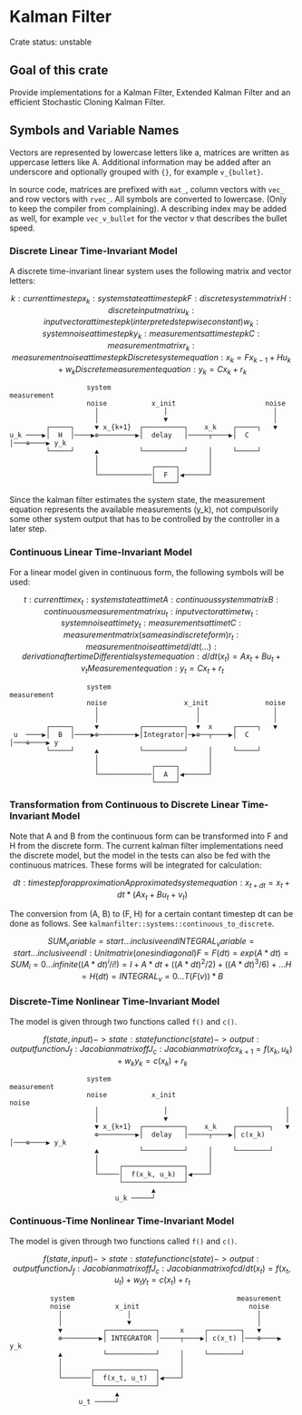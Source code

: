 
Kalman Filter
=============

Crate status: unstable

## Goal of this crate

Provide implementations for a Kalman Filter, Extended Kalman Filter and an efficient Stochastic Cloning Kalman Filter.

## Symbols and Variable Names

Vectors are represented by lowercase letters like a, matrices are written as uppercase letters like A. Additional information may be added after an underscore and optionally grouped with `{}`, for example `v_{bullet}`.

In source code, matrices are prefixed with `mat_`, column vectors with  `vec_` and row vectors with  `rvec_`. All symbols are converted to lowercase. (Only to keep the compiler from complaining). A describing index may be
added as well, for example `vec_v_bullet` for the vector v that describes the bullet speed.

### Discrete Linear Time-Invariant Model

A discrete time-invariant linear system uses the following matrix and vector letters:

```math
    k       : current timestep
    x_{k}   : system state at timestep k
    F       : discrete system matrix
    H       : discrete input matrix
    u_{k}   : input vector at timestep k (interpreted stepwise constant)
    w_{k}   : system noise at timestep k
    y_{k}   : measurements at timestep k
    C       : measurement matrix
    r_{k}   : measurement noise at timestep k

    Discrete system equation:
    x_{k}  =   F x_{k-1}   +   H u_{k}  + w_{k}

    Discrete measurement equation:
    y_{k}  =   C x_{k} + r_{k}

```

```block
                   system                                   measurement
                   noise           x_init                      noise
                     │                │                          │
                     │                ▼                          │
         ┌─────┐     ▼ x_{k+1}  ┌──────────┐    x_k    ┌─────┐   ▼
u_k ────▶│  H  │────▶⊕─────────▶│  delay   │─────┬────▶│  C  │───⊕────▶ y_k
         └─────┘     ▲          └──────────┘     │     └─────┘
                     │                           │
                     │             ┌─────┐       │
                     └─────────────│  F  │◀──────┘
                                   └─────┘

```

Since the kalman filter estimates the system state, the measurement equation represents the available measurements (y_k), not compulsorily some other system output that has to be controlled by the controller in a later step.

### Continuous Linear Time-Invariant Model

For a linear model given in continuous form, the following symbols will be used:

```math
    t       : current time
    x_{t}   : system state at time t
    A       : continuous system matrix
    B       : continuous measurement matrix
    u_{t}   : input vector at time t
    w_{t}   : system noise at time t
    y_{t}   : measurements at time t
    C       : measurement matrix (same as in discrete form)
    r_{t}   : measurement noise at time t
    d/dt(...): derivation after time

    Differential system equation:
    d/dt( x_{t} )  =  A x_{t}  +  B  u_{t}  +  v_{t}

    Measurement equation:
    y_{t}  =   C x_{t} + r_{t}

```

```block
                   system                                   measurement
                   noise                   x_init              noise
                     │                        │                  │
                     │                        │                  │
         ┌─────┐     ▼          ┌──────────┐  ▼  x     ┌─────┐   ▼
 u  ────▶│  B  │────▶⊕─────────▶│Integrator│─▶⊕──┬────▶│  C  │───⊕────▶ y
         └─────┘     ▲          └──────────┘     │     └─────┘
                     │                           │
                     │             ┌─────┐       │
                     └─────────────│  A  │◀──────┘
                                   └─────┘

```

### Transformation from Continuous to Discrete Linear Time-Invariant Model

Note that A and B from the continuous form can be transformed into F and H from the discrete form. The current kalman filter implementations need the discrete model, but the model in the tests can also be fed with the continuous matrices. These forms will be integrated for calculation:

```math
    dt     : time step for approximation

    Approximated system equation:
    x_{t+dt}  =  x_{t}  +  dt * ( A x_{t}  +  B u_{t}  +  v_{t} )

```

The conversion from (A, B) to (F, H) for a certain contant timestep dt can be done as follows. See `kalmanfilter::systems::continuous_to_discrete`.

```math
    SUM_variable=start...inclusiveend
    INTEGRAL_variable=start...inclusiveend

    I    : Unit matrix (ones in diagonal)

    F = F(dt) = exp(A*dt) = SUM_i=0...infinite ( (A*dt)^i / i! )
                          = I + A*dt
                              + ( (A*dt)^2 / 2 )
                              + ( (A*dt)^3 / 6 ) 
                              + ...
    H = H(dt) = INTEGRAL_v=0...T ( F(v) )   * B
```

### Discrete-Time Nonlinear Time-Invariant Model

The model is given through two functions called `f()` and `c()`.

```math
    f(state, input) -> state     : state function
    c(state) -> output           : output function 
    J_f                          : Jacobian matrix of f
    J_c                          : Jacobian matrix of c

    x_{k+1}  =  f( x_k , u_k )  +  w_k

    y_{k}    =  c( x_k )        +  r_k
```

```block
                   system                                      measurement
                   noise           x_init                         noise
                     │                │                             │
                     │                ▼                             │
                     ▼ x_{k+1}  ┌──────────┐    x_k    ┌────────┐   ▼
                     ⊕─────────▶│  delay   │─────┬────▶│ c(x_k) │───⊕────▶ y_k
                     ▲          └──────────┘     │     └────────┘
                     │                           │
                     │     ┌───────────────┐     │
                     └─────│  f(x_k, u_k)  │◀────┘
                           └───────────────┘
                                   ▲
                          u_k ─────┘

```

### Continuous-Time Nonlinear Time-Invariant Model

The model is given through two functions called `f()` and `c()`.

```math
    f(state, input) -> state     : state function
    c(state) -> output           : output function 
    J_f                          : Jacobian matrix of f
    J_c                          : Jacobian matrix of c

    d/dt( x_t )  =  f( x_t , u_t )  +  w_t

    y_t          =  c( x_t )        +  r_t
```

```block
          system                                        measurement
          noise           x_init                           noise
            │                │                               │
            │                ▼                               │
            ▼          ┌────────────┐     x     ┌────────┐   ▼
            ⊕─────────▶│ INTEGRATOR │─────┬────▶│ c(x_t) │───⊕────▶ y_k
            ▲          └────────────┘     │     └────────┘
            │                             │
            │       ┌───────────────┐     │
            └───────│  f(x_t, u_t)  │◀────┘
                    └───────────────┘
                          ▲
                 u_t ─────┘

```